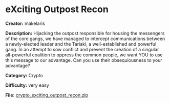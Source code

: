 # eXciting Outpost Recon

**Creator:** makelaris

**Description:** Hijacking the outpost responsible for housing the messengers of the core gangs, we have managed to intercept communications between a newly-elected leader and the Tariaki, a well-established and powerful gang. In an attempt to sow conflict and prevent the creation of a singular all-powerful coalition to oppress the common people, we want YOU to use this message to our advantage. Can you use their obsequiousness to your advantage?

**Category:** Crypto

**Difficulty:** very easy

**File:** [crypto_exciting_outpost_recon.zip](crypto_exciting_outpost_recon.zip)

